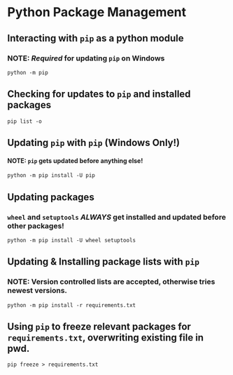 # Python Package Management

## Interacting with `pip` as a **python module**

### NOTE: **_Required_** for updating `pip` on Windows

`python -m pip`

## Checking for updates to `pip` and installed packages
`pip list -o`

## Updating `pip` with `pip` (Windows Only!)

#### NOTE: `pip` gets updated before anything else!

`python -m pip install -U pip`

## Updating packages

### `wheel` and `setuptools` ***ALWAYS*** get installed and updated before other packages!

`python -m pip install -U wheel setuptools`

## Updating & Installing package lists with `pip`

### NOTE: Version controlled lists are accepted, otherwise tries newest versions. 

`python -m pip install -r requirements.txt`

## Using `pip` to freeze relevant packages for `requirements.txt`, overwriting existing file in pwd.

`pip freeze > requirements.txt`
